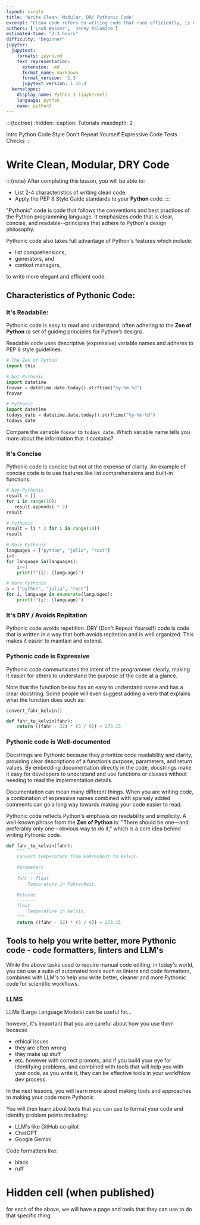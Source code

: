 ```yaml
---
layout: single
title: 'Write Clean, Modular, DRY Pythonic Code'
excerpt: "Clean code refers to writing code that runs efficiently, is not redundant, and is easy for anyone to understand. Learn about the characteristics and benefits of writing clean, expressive code in Python."
authors: ['Leah Wasser', 'Jenny Palomino']
estimated-time: "2-3 hours"
difficulty: "beginner"
jupyter:
  jupytext:
    formats: ipynb,md
    text_representation:
      extension: .md
      format_name: markdown
      format_version: '1.3'
      jupytext_version: 1.16.4
  kernelspec:
    display_name: Python 3 (ipykernel)
    language: python
    name: python3
---
```


<!-- #region editable=true slideshow={"slide_type": ""} tags=["hide-content"] -->
:::{toctree}
:hidden:
:caption: Tutorials
:maxdepth: 2

Intro <self>
Python Code Style <python-pep-8>
Don't Repeat Yourself <python-dry-modular-code>
Expressive Code <python-expressive-code>
Tests Checks <tests-checks>
:::


<!-- #endregion -->

<!-- #region editable=true slideshow={"slide_type": ""} -->
# Write Clean, Modular, DRY Code

:::{note}
After completing this lesson, you will be able to:

* List 2-4 characteristics of writing clean code.
* Apply the PEP 8 Style Guide standards to your **Python** code.
:::

"Pythonic" code is code that follows the conventions and best practices of the Python programming language. It emphasizes code that is clear, concise, and readable--principles that adhere to Python's design philosophy. <link to zen of python>

Pythonic code also takes full advantage of Python's features which include:

* list comprehensions,
* generators, and
* context managers,
  
to write more elegant and efficient code.

## Characteristics of Pythonic Code:

### **It's Readabile**: 

Pythonic code is easy to read and understand, often adhering to the **Zen of Python** (a set of guiding principles for Python’s design).

Readable code uses descriptive (expressive) variable names and adheres to PEP 8 style guidelines.
<!-- #endregion -->

```python
# The Zen of Python 
import this
```

```python editable=true slideshow={"slide_type": ""}
# Not Pythonic
import datetime
foovar = datetime.date.today().strftime("%y-%m-%d")
foovar
```

```python editable=true slideshow={"slide_type": ""}
# Pythonic
import datetime
todays_date = datetime.date.today().strftime("%y-%m-%d")
todays_date
```

<!-- #region editable=true slideshow={"slide_type": ""} -->
Compare the variable `foovar` to `todays_date`. Which variable name tells you more about the information that it contains?

### **It's Concise** 

Pythonic code is concise but not at the expense of clarity. An example of concise code is to use features like list comprehensions and built-in functions.

<!-- #endregion -->

```python editable=true slideshow={"slide_type": ""}
# Non-Pythonic
result = []
for i in range(10):
   result.append(i * 2)
result
```

```python editable=true slideshow={"slide_type": ""}
# Pythonic
result = [i * 2 for i in range(10)]
result
```

```python
# More Pythonic
languages = ["python", "julia", "rust"]
i=0
for language in(languages):
    i+=1
    print(f"{i}: {language}")
```

```python
# More Pythonic
a = ["python", "julia", "rust"]
for i, language in enumerate(languages):
    print(f"{i}: {language}")
```

<!-- #region editable=true slideshow={"slide_type": ""} -->
### It's DRY / Avoids Repitation 

Pythonic code avoids repetition. DRY (Don't Repeat Yourself) code is code that is written in a way that both avoids repitetion and is well organized. This makes it easier to maintain and extend.

### Pythonic code is Expressive 

Pythonic code communicates the intent of the programmer clearly, making it easier for others to understand the purpose of the code at a glance.

Note that the function below has an easy to understand name and has a clear docstring. Some people will even suggest adding a verb that explains what the function does such as:

`convert_fahr_kelvin()`

<!-- #endregion -->

```python editable=true slideshow={"slide_type": ""}
def fahr_to_kelvin(fahr):
    return ((fahr - 32) * (5 / 9)) + 273.15
```

### Pythonic code is Well-documented 

Docstrings are Pythonic because they prioritize code readability and clarity, providing clear descriptions of a function’s purpose, parameters, and return values. By embedding documentation directly in the code, docstrings make it easy for developers to understand and use functions or classes without needing to read the implementation details.

Documentation can mean many different things. When you are writing code, a combination of expressive names combined with sparsely added comments can go a long way towards making your code easier to read.

Pythonic code reflects Python's emphasis on readability and simplicity. A well-known phrase from the **Zen of Python** is: "There should be one—and preferably only one—obvious way to do it," which is a core idea behind writing Pythonic code.

```python
def fahr_to_kelvin(fahr):
    """
    Convert temperature from Fahrenheit to Kelvin.

    Parameters
    ----------
    fahr : float
        Temperature in Fahrenheit.

    Returns
    -------
    float
        Temperature in Kelvin.
    """
    return ((fahr - 32) * (5 / 9)) + 273.15
```

<!-- #region editable=true slideshow={"slide_type": ""} -->

<!-- #endregion -->

<!-- #region editable=true slideshow={"slide_type": ""} -->
## Tools to help you write better, more Pythonic code - code formatters, linters and LLM's 

While the above tasks used to require manual code editing, in today's world, you can use a suite of automated tools such as linters and code formatters, combined with LLM's to help you write better, cleaner and more Pythonic code for scientific workflows.  

### LLMS 
LLMs (Large Language Models) can be useful for... 

however, it's important that you are careful about how you use them because

* ethical issues
* they are often wrong
* they make up stuff
* etc.
however with correct promots, and if you build your eye for identifying problems, and combined with tools that will help you with your code, as you write it, they can be effective tools in your workfhlow dev process.




In the next lessons, you will learn more about making tools and approaches to making your code more Pythonic

You will then learn about tools that you can use to format your code and identify problem points including: 

* LLM's like GitHub co-pilot
* ChatGPT
* Google Gemini

Code formatters like:

* black
* ruff


<!-- #endregion -->

<!-- #region editable=true slideshow={"slide_type": ""} -->
# Hidden cell (when published)

for each of the above, we will have a page and tools that they can use to do that specific thing. 
<!-- #endregion -->

```python editable=true slideshow={"slide_type": ""}

```

